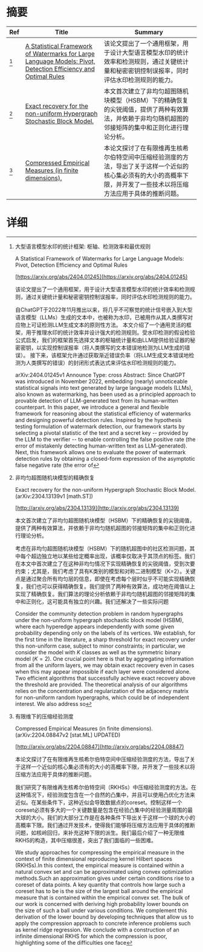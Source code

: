 # 摘要

| Ref | Title | Summary |
| --- | --- | --- |
| [^1] | [A Statistical Framework of Watermarks for Large Language Models: Pivot, Detection Efficiency and Optimal Rules](https://arxiv.org/abs/2404.01245) | 该论文提出了一个通用框架，用于设计大型语言模型水印的统计效率和检测规则，通过关键统计量和秘密密钥控制误报率，同时评估水印检测规则的能力。 |
| [^2] | [Exact recovery for the non-uniform Hypergraph Stochastic Block Model.](http://arxiv.org/abs/2304.13139) | 本文首次建立了非均匀超图随机块模型（HSBM）下的精确恢复的尖锐阈值，提供了两种有效算法，并依赖于非均匀随机超图的邻接矩阵的集中和正则化进行理论分析。 |
| [^3] | [Compressed Empirical Measures (in finite dimensions).](http://arxiv.org/abs/2204.08847) | 本论文探讨了在有限维再生核希尔伯特空间中压缩经验测度的方法，导出了关于这样一个近似的核心集必须有的大小的高概率下限，并开发了一些技术以将压缩方法应用于具体的推断问题。 |

# 详细

[^1]: 大型语言模型水印的统计框架: 枢轴、检测效率和最优规则

    A Statistical Framework of Watermarks for Large Language Models: Pivot, Detection Efficiency and Optimal Rules

    [https://arxiv.org/abs/2404.01245](https://arxiv.org/abs/2404.01245)

    该论文提出了一个通用框架，用于设计大型语言模型水印的统计效率和检测规则，通过关键统计量和秘密密钥控制误报率，同时评估水印检测规则的能力。

    

    自ChatGPT于2022年11月推出以来，将几乎不可察觉的统计信号嵌入到大型语言模型（LLMs）生成的文本中，也被称为水印，已被用作从其人类撰写对应物上可证检测LLM生成文本的原则性方法。 本文介绍了一个通用灵活的框架，用于推理水印的统计效率并设计强大的检测规则。受水印检测的假设检验公式启发，我们的框架首先选择文本的枢轴统计量和由LLM提供给验证器的秘密密钥，以实现控制误报率（将人类撰写的文本错误地检测为LLM生成的错误）。 接下来，该框架允许通过获取渐近错误负率（将LLM生成文本错误地检测为人类撰写的错误）的封闭形式表达式来评估水印检测规则的能力。

    arXiv:2404.01245v1 Announce Type: cross  Abstract: Since ChatGPT was introduced in November 2022, embedding (nearly) unnoticeable statistical signals into text generated by large language models (LLMs), also known as watermarking, has been used as a principled approach to provable detection of LLM-generated text from its human-written counterpart. In this paper, we introduce a general and flexible framework for reasoning about the statistical efficiency of watermarks and designing powerful detection rules. Inspired by the hypothesis testing formulation of watermark detection, our framework starts by selecting a pivotal statistic of the text and a secret key -- provided by the LLM to the verifier -- to enable controlling the false positive rate (the error of mistakenly detecting human-written text as LLM-generated). Next, this framework allows one to evaluate the power of watermark detection rules by obtaining a closed-form expression of the asymptotic false negative rate (the error of 
    
[^2]: 非均匀超图随机块模型的精确恢复

    Exact recovery for the non-uniform Hypergraph Stochastic Block Model. (arXiv:2304.13139v1 [math.ST])

    [http://arxiv.org/abs/2304.13139](http://arxiv.org/abs/2304.13139)

    本文首次建立了非均匀超图随机块模型（HSBM）下的精确恢复的尖锐阈值，提供了两种有效算法，并依赖于非均匀随机超图的邻接矩阵的集中和正则化进行理论分析。

    

    考虑在非均匀超图随机块模型（HSBM）下的随机超图中的社区检测问题，其中每个超边独立地以某些给定概率出现，该概率仅取决于其顶点的标签。我们在本文中首次建立了在这种非均匀情况下实现精确恢复的尖锐阈值，受到次要约束；尤其是，我们考虑了具有K类别的模型和对称二进制模型（K=2）。关键点是通过聚合所有均匀层的信息，即使在考虑每个层时似乎不可能实现精确恢复，我们也可以获得精确恢复。我们提供了两种有效算法，成功地在阈值以上实现了精确恢复。我们算法的理论分析依赖于非均匀随机超图的邻接矩阵的集中和正则化，这可能具有独立的兴趣。我们还解决了一些实际问题

    Consider the community detection problem in random hypergraphs under the non-uniform hypergraph stochastic block model (HSBM), where each hyperedge appears independently with some given probability depending only on the labels of its vertices. We establish, for the first time in the literature, a sharp threshold for exact recovery under this non-uniform case, subject to minor constraints; in particular, we consider the model with $K$ classes as well as the symmetric binary model ($K=2$). One crucial point here is that by aggregating information from all the uniform layers, we may obtain exact recovery even in cases when this may appear impossible if each layer were considered alone. Two efficient algorithms that successfully achieve exact recovery above the threshold are provided. The theoretical analysis of our algorithms relies on the concentration and regularization of the adjacency matrix for non-uniform random hypergraphs, which could be of independent interest. We also address so
    
[^3]: 有限维下的压缩经验测度

    Compressed Empirical Measures (in finite dimensions). (arXiv:2204.08847v2 [stat.ML] UPDATED)

    [http://arxiv.org/abs/2204.08847](http://arxiv.org/abs/2204.08847)

    本论文探讨了在有限维再生核希尔伯特空间中压缩经验测度的方法，导出了关于这样一个近似的核心集必须有的大小的高概率下限，并开发了一些技术以将压缩方法应用于具体的推断问题。

    

    我们研究了有限维再生核希尔伯特空间（RKHSs）中压缩经验测度的方法。在这种情况下，经验测度包含在一个自然的凸集中，并且可以使用凸优化方法来近似。在某些条件下，这种近似会导致数据点的coreset。控制这样一个coreset必须有多大的一个关键数量是包含在经验凸集中的经验测量周围的最大球的大小。我们的大部分工作是在各种条件下导出关于这样一个球的大小的高概率下限。我们通过开发技术，使得我们能够将压缩方法应用于具体的推断问题，如核岭回归，来补充这种下限的派生。我们最后介绍了一种无限维RKHS的构造，其中压缩很差，突出了我们面临的一些困难。

    We study approaches for compressing the empirical measure in the context of finite dimensional reproducing kernel Hilbert spaces (RKHSs).In this context, the empirical measure is contained within a natural convex set and can be approximated using convex optimization methods.Such an approximation gives under certain conditions rise to a coreset of data points. A key quantity that controls how large such a coreset has to be is the size of the largest ball around the empirical measure that is contained within the empirical convex set. The bulk of our work is concerned with deriving high probability lower bounds on the size of such a ball under various conditions. We complement this derivation of the lower bound by developing techniques that allow us to apply the compression approach to concrete inference problems such as kernel ridge regression. We conclude with a construction of an infinite dimensional RKHS for which the compression is poor, highlighting some of the difficulties one face
    


